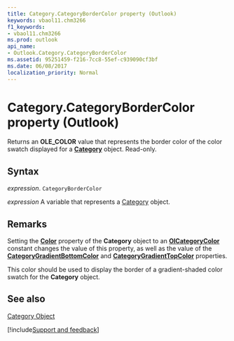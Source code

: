 ```yaml
---
title: Category.CategoryBorderColor property (Outlook)
keywords: vbaol11.chm3266
f1_keywords:
- vbaol11.chm3266
ms.prod: outlook
api_name:
- Outlook.Category.CategoryBorderColor
ms.assetid: 95251459-f216-7cc8-55ef-c939090cf3bf
ms.date: 06/08/2017
localization_priority: Normal
---
```



# Category.CategoryBorderColor property (Outlook)

Returns an  **OLE_COLOR** value that represents the border color of the color swatch displayed for a **[Category](Outlook.Category.md)** object. Read-only.


## Syntax

_expression_. `CategoryBorderColor`

_expression_ A variable that represents a [Category](Outlook.Category.md) object.


## Remarks

Setting the  **[Color](Outlook.Category.Color.md)** property of the **Category** object to an **[OlCategoryColor](Outlook.OlCategoryColor.md)** constant changes the value of this property, as well as the value of the **[CategoryGradientBottomColor](Outlook.Category.CategoryGradientBottomColor.md)** and **[CategoryGradientTopColor](Outlook.Category.CategoryGradientTopColor.md)** properties.

This color should be used to display the border of a gradient-shaded color swatch for the  **Category** object.


## See also


[Category Object](Outlook.Category.md)

[!include[Support and feedback](~/includes/feedback-boilerplate.md)]
